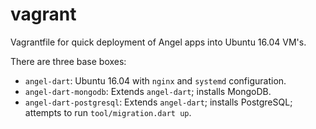 # vagrant
Vagrantfile for quick deployment of Angel apps into Ubuntu 16.04 VM's.

There are three base boxes:
* `angel-dart`: Ubuntu 16.04 with `nginx` and `systemd` configuration.
* `angel-dart-mongodb`: Extends `angel-dart`; installs MongoDB.
* `angel-dart-postgresql`: Extends `angel-dart`; installs PostgreSQL; attempts to run `tool/migration.dart up`.